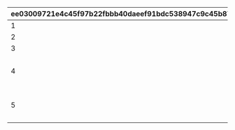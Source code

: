 |ee03009721e4c45f97b22fbbb40daeef91bdc538947c9c45b871c1654f5ff91b|dfb0764a49cf3a990b286ac5a54f8af03af13012583a6855ffad92ce49760d3d|
| --- | --- |
|1|123456789|
|2|ABCDEFGHIJKLMNOPQRSTUVWXYZ|
|3|abcdefghijklmnopqrstuvwxyz|
|4|あいうえおかきくけこさしすせそたちつてとなにぬねのはひふへほまみむめもやゆよらりるれろわをんがぎぐげござじずぜぞだぢづでどばびぶべぼぱぴぷぺぽぁぃぅぇぉゃゅょっ|
|5|アイウエオカキクケコサシスセソタチツテトナニヌネノハヒフヘホマミムメモヤユヨラリルレロワヲンガギグゲゴザジズゼゾダヂヅデドバビブベボパピプペポァィゥェォャュョッ|